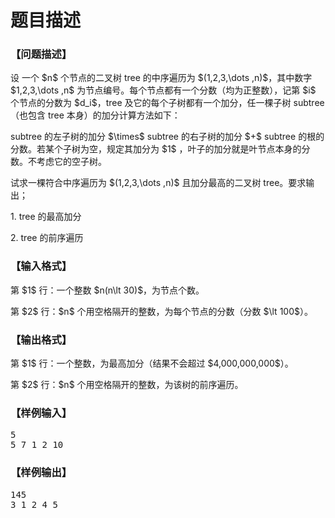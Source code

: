 # 题目描述


<h3>
【问题描述】
</h3>
<p>
设 一个 $n$ 个节点的二叉树 tree 的中序遍历为 $(1,2,3,\dots ,n)$，其中数字 $1,2,3,\dots ,n$ 为节点编号。每个节点都有一个分数（均为正整数），记第 $i$ 个节点的分数为 $d_i$，tree 及它的每个子树都有一个加分，任一棵子树 subtree （也包含 tree 本身）的加分计算方法如下：
</p>
<p>
subtree 的左子树的加分 $\times$ subtree 的右子树的加分 $+$ subtree 的根的分数。若某个子树为空，规定其加分为 $1$ ，叶子的加分就是叶节点本身的分数。不考虑它的空子树。
</p>
<p>
试求一棵符合中序遍历为 $(1,2,3,\dots ,n)$ 且加分最高的二叉树 tree。要求输出；
</p>
<p>
1. tree 的最高加分
</p>
<p>
2. tree 的前序遍历
</p>
<h3>
【输入格式】
</h3>
<p>
第 $1$ 行：一个整数 $n(n\lt 30)$，为节点个数。
</p>
<p>
第 $2$ 行：$n$ 个用空格隔开的整数，为每个节点的分数（分数 $\lt 100$）。
</p>
<h3>
【输出格式】
</h3>
<p>
第 $1$ 行：一个整数，为最高加分（结果不会超过 $4,000,000,000$）。
</p>
<p>
第 $2$ 行：$n$ 个用空格隔开的整数，为该树的前序遍历。
</p>
<h3>
【样例输入】
</h3>
<pre>5
5 7 1 2 10
</pre>
<h3>
【样例输出】
</h3>
<pre>145
3 1 2 4 5
</pre>
